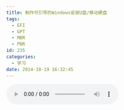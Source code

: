 ```yaml
---
title: 制作可引导的Windows安装U盘/移动硬盘
tags:
  - EFI
  - GPT
  - MBR
  - PBR
id: 235
categories:
  - 学习
date: 2014-10-19 16:32:45
---
```


<audio controls autoplay>
    <source src="/resources/2014/10/愿得一人心.mp3">
</video>
通常可引导的Windows安装U盘/移动硬盘 要求
1.所在U盘活硬盘的MBR（主引导记录）是Windows NT 5.x/6.x MBR；
2.所在分区的PBR（分区引导记录）是对于Windows XP是NTLDR，对于Vista、Win7、Win8+是BOOTMGR；
3.所在分区要是活动的主分区；

<!--more-->

只要满足以上三点基本都可以引导安装系统，最好是在一个空的分区上格式化后操作（一般在Windows上格式化U盘后，MBR、PBR、活动的分区都已经自动设置了，不过还是可以用[BOOTICE](http://bbs.ipauly.com/viewforum.php?f=2)检测一下）
后面就是将ISO挂载后拷贝所有文件至U盘根目录下即可（以防万一最好在用BOOTICE检测一下）
[![bootice_mbr](/resources/2014/10/bootice_mbr.png)](/resources/2014/10/bootice_mbr.png)
[![bootice_pbr](/resources/2014/10/bootice_pbr.png)
](/resources/2014/10/bootice_pbr.png)[![bootice_active_partition](/resources/2014/10/bootice_active_partition.png)](/resources/2014/10/bootice_pbr.png)[
](/resources/2014/10/bootice_active_partition.png)

[![rufus-v1.3.4-UEFI](/resources/2014/10/rufus-v1.3.4-UEFI.png)](/resources/2014/10/rufus-v1.3.4-UEFI.png)
当然以上步骤只能安装用来引导安装系统在MBR硬盘分区上，如果我安装到GPT硬盘分区上就会提示
["windows cannot be installed on this disk. The selected disk is of the GPT partition style."](http://answers.microsoft.com/en-us/windows/forum/windows_7-windows_install/windows-cannot-be-installed-on-this-disk-the/8fa72a3e-10c5-47da-a040-1e0db62af309)

关于MBR、GPT、(U)EFI的关系其实很复杂，简答的说就是
Plain Ordinary BIOS -> MBR (只能有最多4个主分区，需要更多分区就只能通过扩展分区（占用一个主分区）下划分多个逻辑分区实现)
(U)EFI based BIOS    -> GPT (支持很多主分区)

所以需要制作(U)EFI的可引导安装U盘，这里参考了
[How To Make UEFI Bootable USB Flash Drive to Install Windows 8](http://www.nextofwindows.com/how-to-make-uefi-bootable-usb-flash-drive-to-install-windows-8/)
[Installing Windows on a GPT disk](https://social.technet.microsoft.com/Forums/en-US/05798532-d8c0-4f9e-b12f-58d3a0ee4c07/installing-windows-on-a-gpt-disk?forum=w7itproinstall)
[Installing Windows 7 on UEFI based computer](http://blogs.technet.com/b/askcore/archive/2011/05/31/installing-windows-7-on-uefi-based-computer.aspx)

不过我直接使用rufus制作的U盘在开机UEFI引导项下没有，最后只能通过diskpart先把U盘转换成GPT分区，然后在用rufus(其实这步应该可选的，直接拷贝系统文件到U盘应该也可以的了)。
大概用到的命令是

```shell
diskpart
sel disk 1 #根据U盘实际序号
clean
convert gpt
exit
```

最后要说明一点的是安装Win7及以上版本的Windows系统，如果是MBR分区硬盘，如果你自己没分区，系统就会自动创建一个300M左右的隐藏分区，所以在进行选择分区前shift+F10调出cmd执行diskpart自己分区然后再安装；如果是GPT分区，必须要有两个额外的分区，即使你自己分好区了，没有这两个分区，系统也会帮你创建，为了把这两个分区放到前面位置，可以在diskpart中手动创建
大概用到的命令是

```shell
diskpart
select disk 0 #根据硬盘实际序号
clean
convert gpt
create partition efi size=100
format fs=fat32 quick label=system
create partition msr size=300
create partition primary size=102400 #设置系统分区大小，M单位
format fs=NTFS quick label=win8
assign letter=c
exit
```

附上创建分区命令的类型参数，MBR类型中一般会用到PRIMARY、EXTENDED、LOGICAL；GPT类型中一般会用到EFI、MSR、PRIMARY

```shell
DISKPART> help create partition

EFI         - Create an EFI system partition.
EXTENDED    - Create an extended partition.
LOGICAL     - Create a logical drive.
MSR         - Create a Microsoft Reserved partition.
PRIMARY     - Create a primary partition.
```

另外从Win8开始开机如果有多系统开机系统选择界面默认是Metro风格的，都差不多启动完系统才让选择其他系统，非常不好用，如果要恢复Win7风格可以使用如下命令

```shell
bcdedit /set {default} bootmenupolicy legacy
```

如果要恢复则使用

```shell
bcdedit /set {default} bootmenupolicy standard
```

检测硬盘是MBR还是GPT分区格式，使用diskpart的list disk命令，Gpt列如果有*说明是GPT，否则是MBR
[![diskpart_mbr_gpt](/resources/2014/10/diskpart_mbr_gpt.png)](/resources/2014/10/diskpart_mbr_gpt.png)